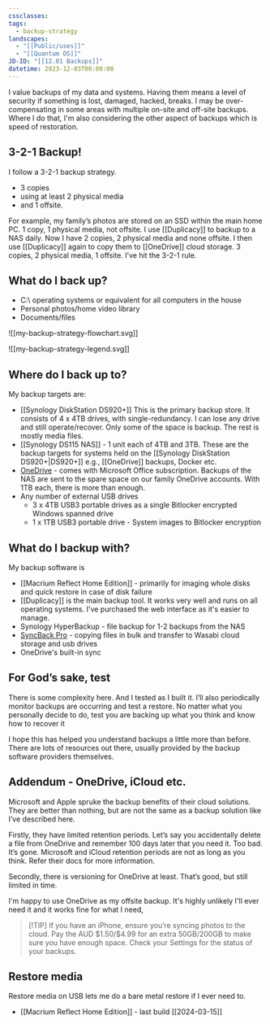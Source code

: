 ```yaml
---
cssclasses: 
tags:
  - backup-strategy
landscapes:
  - "[[Public/uses]]"
  - "[[Quantum OS]]"
JD-ID: "[[12.01 Backups]]"
datetime: 2023-12-03T00:00:00
---
```

I value backups of my data and systems. Having them means a level of security if something is lost, damaged, hacked, breaks. I may be over-compensating in some areas with multiple on-site and off-site backups. Where I do that, I'm also considering the other aspect of backups which is speed of restoration.
## 3-2-1 Backup!
I follow a 3-2-1 backup strategy.
- 3 copies
- using at least 2 physical media
- and 1 offsite.

For example, my family’s photos are stored on an SSD within the main home PC. 1 copy, 1 physical media, not offsite. I use [[Duplicacy]] to backup to a NAS daily. Now I have 2 copies, 2 physical media and none offsite. I then use [[Duplicacy]] again to copy them to [[OneDrive]] cloud storage. 3 copies, 2 physical media, 1 offsite. I’ve hit the 3-2-1 rule.
## What do I back up?
- C:\ operating systems or equivalent for all computers in the house
- Personal photos/home video library
- Documents/files

<!--[mermaid.live](https://mermaid.live/edit#pako:eNqdVU2PmzAQ_SuWz2v145hDpQTaaqWmSZdWlbbkMLEnCQrYyODtRqv97zUMkEDS7LI5RHiYee-N59k8cWkU8gnfpOav3IEt2be7WDP_K9x6ayHfsS-QJelBLAOK_yrQFn82MNmAUFjsS5NTbMWEiHno8jSRIA8xF-IT-_FVfJ9G4v1HERrpMtRlQTDJT6dxiEPBF4DmqBIgkDlmxiZnMG34KtAH0aYR1jLFxwFOFXq9mGUgFtEQIaD6OUibuIzd4SZFWcac9aXcZrDt2vCb-YCW0aKaj__LcrB4VrAiZtRqMLMukeL3pkRr-vAUGze0hcbQJg_YIMnUONUF2VRK43wuYQbVy-igJWG2WTOQe5f3pRzb6mc17c2M2Q_2BuvYu6lTiVlXj68f0zUhXSsN_6jNOZ_C_CD84Ct9jV1p0XCmkNdmpSDzaCOPkK-c_RduETVjALs2mgUmPzA_Eo2WUD8_-vFrSKMobAD86VdC1e23L6mC-ZxTp9HjBVmt-aGENRR4zcEnVaSTDbr-PZ11bjhjIOO9zNbN80g2FF87Y5TwuuLipHqaT4FH6yWOvtbjhTVC7rHoouIw6Cnuwb9BdMNUWWSonS6sWkN1KVQHjC2t6Zvx3IkX-KIctEZ1NGnNXqz4Dc_QZpAo_z17qvhjXu4ww5hP_KPCDbjUX72xfvap4EpTCeGT0jq84da47Y57srTwK5f7jjFMwB_krIt64ntj2vXzPyU5ZCw)-->
![[my-backup-strategy-flowchart.svg]]

<!--[mermaid.live)](https://mermaid.live/edit#pako:eNpl0DtuwzAMANCrEJzTC3hr425BF3dqlIGR6A-qH2gpgRHkLj1LTxamcDq0gkCQwoNE6oI2OcYGe5_OdiQp8N6aCLrmehyE8gg7Hji6--H3F9C-p6anJ0eFjjQztDX7yZJdoCtJaOCDiep025Van6qD7U_8a_hhtAsNIZMwvEYrSy7s4IXsZ82_Oq56ZjmxwNtz9__C6HCDgSXQ5HSuy71vg2XkwAYbTR33VH0xaOJVKdWSuiVabIpU3qCkOoyor_hZq5p1UG4n0q8ID5IpfqQUVnS9AZqXdnc)-->
![[my-backup-strategy-legend.svg]]
## Where do I back up to?
My backup targets are:
- [[Synology DiskStation DS920+]] This is the primary backup store. It consists of 4 x 4TB drives, with single-redundancy. I can lose any drive and still operate/recover. Only some of the space is backup. The rest is mostly media files.
- [[Synology DS115 NAS]] - 1 unit each of 4TB and 3TB. These are the backup targets for systems held on the [[Synology DiskStation DS920+|DS920+]] e.g., [[OneDrive]] backups, Docker etc.
- [OneDrive](https://www.microsoft.com/en-au/microsoft-365/onedrive/online-cloud-storage) - comes with Microsoft Office subscription. Backups of the NAS are sent to the spare space on our family OneDrive accounts. With 1TB each, there is more than enough.
- Any number of external USB drives 
	- 3 x 4TB USB3 portable drives as a single Bitlocker encrypted Windows spanned drive
	- 1 x 1TB USB3 portable drive - System images to Bitlocker encryption

## What do I backup with?
My backup software is
- [[Macrium Reflect Home Edition]] - primarily for imaging whole disks and quick restore in case of disk failure
- [[Duplicacy]] is the main backup tool. It works very well and runs on all operating systems. I've purchased the web interface as it's easier to manage.
- Synology HyperBackup - file backup for 1-2 backups from the NAS
- [SyncBack Pro](https://www.2brightsparks.com/syncback/sbpro.html) - copying files in bulk and transfer to Wasabi cloud storage and usb drives
- OneDrive's built-in sync

## For God’s sake, test

There is some complexity here. And I tested as I built it. I’ll also periodically monitor backups are occurring and test a restore. No matter what you personally decide to do, test you are backing up what you think and know how to recover it

I hope this has helped you understand backups a little more than before. There are lots of resources out there, usually provided by the backup software providers themselves.

## Addendum - OneDrive, iCloud etc.

Microsoft and Apple spruke the backup benefits of their cloud solutions. They are better than nothing, but are not the same as a backup solution like I’ve described here.

Firstly, they have limited retention periods. Let’s say you accidentally delete a file from OneDrive and remember 100 days later that you need it. Too bad. It’s gone. Microsoft and iCloud retention periods are not as long as you think. Refer their docs for more information.

Secondly, there is versioning for OneDrive at least. That’s good, but still limited in time.

I'm happy to use OneDrive as my offsite backup. It's highly unlikely I'll ever need it and it works fine for what I need,

> [!TIP] If you have an iPhone, ensure you’re syncing photos to the cloud. Pay the AUD \$1.50/\$4.99 for an extra 50GB/200GB to make sure you have enough space. Check your Settings for the status of your backups.

## Restore media
Restore media on USB lets me do a bare metal restore if I ever need to.
- [[Macrium Reflect Home Edition]] - last build [[2024-03-15]]